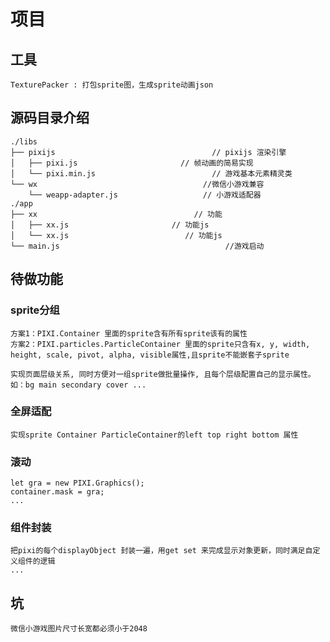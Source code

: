# 项目

## 工具

    TexturePacker : 打包sprite图，生成sprite动画json

## 源码目录介绍
```
./libs
├── pixijs                                   // pixijs 渲染引擎
│   ├── pixi.js                       // 帧动画的简易实现
│   └── pixi.min.js                          // 游戏基本元素精灵类
└── wx                                     //微信小游戏兼容
    └── weapp-adapter.js                   // 小游戏适配器
./app
├── xx                                   // 功能
│   ├── xx.js                       // 功能js
│   └── xx.js                          // 功能js
└── main.js                                     //游戏启动
```
## 待做功能

### sprite分组
```
方案1：PIXI.Container 里面的sprite含有所有sprite该有的属性
方案2：PIXI.particles.ParticleContainer 里面的sprite只含有x, y, width, height, scale, pivot, alpha, visible属性,且sprite不能嵌套子sprite

实现页面层级关系, 同时方便对一组sprite做批量操作, 且每个层级配置自己的显示属性。
如：bg main secondary cover ... 
```
### 全屏适配
```
实现sprite Container ParticleContainer的left top right bottom 属性

```
### 滚动
```
let gra = new PIXI.Graphics();
container.mask = gra;
...
```
### 组件封装
```
把pixi的每个displayObject 封装一遍，用get set 来完成显示对象更新，同时满足自定义组件的逻辑
...
```

## 坑
```
微信小游戏图片尺寸长宽都必须小于2048
```